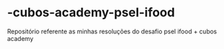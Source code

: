 # -cubos-academy-psel-ifood

Repositório referente as minhas resoluções do desafio psel ifood + cubos academy 

#
